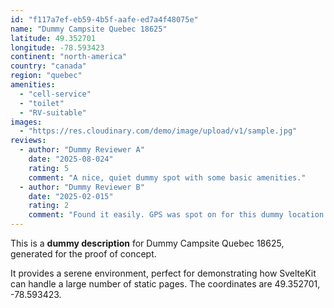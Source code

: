 ```yaml
---
id: "f117a7ef-eb59-4b5f-aafe-ed7a4f48075e"
name: "Dummy Campsite Quebec 18625"
latitude: 49.352701
longitude: -78.593423
continent: "north-america"
country: "canada"
region: "quebec"
amenities:
  - "cell-service"
  - "toilet"
  - "RV-suitable"
images:
  - "https://res.cloudinary.com/demo/image/upload/v1/sample.jpg"
reviews:
  - author: "Dummy Reviewer A"
    date: "2025-08-024"
    rating: 5
    comment: "A nice, quiet dummy spot with some basic amenities."
  - author: "Dummy Reviewer B"
    date: "2025-02-015"
    rating: 2
    comment: "Found it easily. GPS was spot on for this dummy location."
---
```


This is a **dummy description** for Dummy Campsite Quebec 18625, generated for the proof of concept.

It provides a serene environment, perfect for demonstrating how SvelteKit can handle a large number of static pages. The coordinates are 49.352701, -78.593423.
